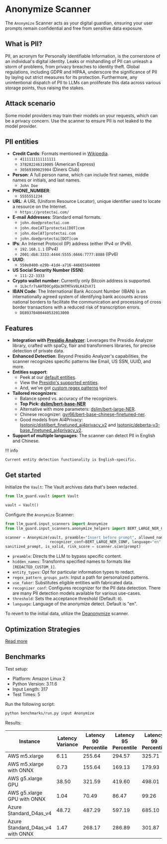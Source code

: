 # Anonymize Scanner

The `Anonymize` Scanner acts as your digital guardian, ensuring your user prompts remain confidential and free from
sensitive data exposure.

## What is PII?

PII, an acronym for Personally Identifiable Information, is the cornerstone of an individual's digital identity. Leaks
or mishandling of PII can unleash a storm of problems, from privacy breaches to identity theft. Global regulations,
including GDPR and HIPAA, underscore the significance of PII by laying out strict measures for its protection.
Furthermore, any unintentional dispatch of PII to LLMs can proliferate this data across various storage points, thus
raising the stakes.

## Attack scenario

Some model providers may train their models on your requests, which can be a privacy concern. Use the scanner to ensure PII is not leaked to the model provider.

## PII entities

- **Credit Cards**: Formats mentioned in [Wikipedia](https://en.wikipedia.org/wiki/Payment_card_number).
  - `4111111111111111`
  - `378282246310005` (American Express)
  - `30569309025904` (Diners Club)
- **Person**: A full person name, which can include first names, middle names or initials, and last names.
  - `John Doe`
- **PHONE_NUMBER**:
  - `5555551234`
- **URL**: A URL (Uniform Resource Locator), unique identifier used to locate a resource on the Internet.
  - `https://protectai.com/`
- **E-mail Addresses**: Standard email formats.
  - `john.doe@protectai.com`
  - `john.doe[AT]protectai[DOT]com`
  - `john.doe[AT]protectai.com`
  - `john.doe@protectai[DOT]com`
- **IPs**: An Internet Protocol (IP) address (either IPv4 or IPv6).
  - `192.168.1.1` (IPv4)
  - `2001:db8:3333:4444:5555:6666:7777:8888` (IPv6)
- **UUID**:
  - `550e8400-e29b-41d4-a716-446655440000`
- **US Social Security Number (SSN)**:
  - `111-22-3333`
- **Crypto wallet number**: Currently only Bitcoin address is supported.
  - `1Lbcfr7sAHTD9CgdQo3HTMTkV8LK4ZnX71`
- **IBAN Code**: The International Bank Account Number (IBAN) is an internationally agreed system of identifying bank
  accounts across national borders to facilitate the communication and processing of cross border transactions with a
  reduced risk of transcription errors.
  - `DE89370400440532013000`

## Features

- **Integration with [Presidio Analyzer](https://github.com/microsoft/presidio/)**: Leverages the Presidio Analyzer
  library, crafted with spaCy, flair and transformers libraries, for precise detection of private data.
- **Enhanced Detection**: Beyond Presidio Analyzer's capabilities, the scanner recognizes specific patterns like Email,
  US SSN, UUID, and more.
- **Entities support**:
  - Peek at
    our [default entities](https://github.com/protectai/llm-guard/blob/main/llm_guard/input_scanners/anonymize.py#L26-L40).
  - View
    the [Presidio's supported entities](https://microsoft.github.io/presidio/supported_entities/#list-of-supported-entities).
  - And, we've
    got [custom regex patterns](https://github.com/protectai/llm-guard/blob/main/llm_guard/resources/sensisitive_patterns.json)
    too!
- **Tailored recognizers**:
  - Balance speed vs. accuracy of the recognizers.
  - **Top Pick: [dslim/bert-base-NER](https://huggingface.co/dslim/bert-base-NER)**
  - Alternative with more parameters: [dslim/bert-large-NER](https://huggingface.co/dslim/bert-large-NER).
  - Chinese recognizer: [gyr66/bert-base-chinese-finetuned-ner](https://huggingface.co/gyr66/bert-base-chinese-finetuned-ner).
  - Good models from AI4Privacy: [Isotonic/distilbert_finetuned_ai4privacy_v2](https://huggingface.co/Isotonic/distilbert_finetuned_ai4privacy_v2) and [Isotonic/deberta-v3-base_finetuned_ai4privacy_v2](https://huggingface.co/Isotonic/deberta-v3-base_finetuned_ai4privacy_v2).
- **Support of multiple languages**: The scanner can detect PII in English and Chinese.

!!! info

    Current entity detection functionality is English-specific.

## Get started

Initialize the `Vault`: The Vault archives data that's been redacted.

```python
from llm_guard.vault import Vault

vault = Vault()
```

Configure the `Anonymize` Scanner:

```python
from llm_guard.input_scanners import Anonymize
from llm_guard.input_scanners.anonymize_helpers import BERT_LARGE_NER_CONF

scanner = Anonymize(vault, preamble="Insert before prompt", allowed_names=["John Doe"], hidden_names=["Test LLC"],
                    recognizer_conf=BERT_LARGE_NER_CONF, language="en")
sanitized_prompt, is_valid, risk_score = scanner.scan(prompt)
```

- `preamble`: Directs the LLM to bypass specific content.
- `hidden_names`: Transforms specified names to formats like `[REDACTED_CUSTOM_1]`.
- `entity_types`: Opt for particular information types to redact.
- `regex_pattern_groups_path`: Input a path for personalized patterns.
- `use_faker`: Substitutes eligible entities with fabricated data.
- `recognizer_conf`: Configures recognizer for the PII data detection. There are many PII detection models available for various use-cases.
- `threshold`: Sets the acceptance threshold (Default: `0`).
- `language`: Language of the anonymize detect. Default is "en".

To revert to the initial data, utilize the [Deanonymize](../output_scanners/deanonymize.md)
scanner.

## Optimization Strategies

[Read more](../tutorials/optimization.md)

## Benchmarks

Test setup:

- Platform: Amazon Linux 2
- Python Version: 3.11.6
- Input Length: 317
- Test Times: 5

Run the following script:

```sh
python benchmarks/run.py input Anonymize
```

Results:

| Instance                         | Latency Variance | Latency 90 Percentile | Latency 95 Percentile | Latency 99 Percentile | Average Latency (ms) | QPS     |
|----------------------------------|------------------|-----------------------|-----------------------|-----------------------|----------------------|---------|
| AWS m5.xlarge                    | 6.11             | 255.64                | 294.57                | 325.71                | 177.13               | 1789.64 |
| AWS m5.xlarge with ONNX          | 0.73             | 155.64                | 169.13                | 179.93                | 128.64               | 2464.29 |
| AWS g5.xlarge GPU                | 38.50            | 321.59                | 419.60                | 498.01                | 125.18               | 2532.35 |
| AWS g5.xlarge GPU with ONNX      | 1.04             | 70.49                 | 86.47                 | 99.26                 | 38.11                | 8317.53 |
| Azure Standard_D4as_v4           | 48.72            | 487.29                | 597.19                | 685.10                | 265.64               | 1193.33 |
| Azure Standard_D4as_v4 with ONNX | 1.47             | 268.17                | 286.89                | 301.87                | 228.86               | 1385.13 |

